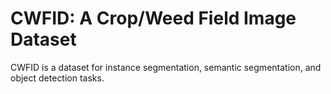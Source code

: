 # CWFID: A Crop/Weed Field Image Dataset

CWFID is a dataset for instance segmentation, semantic segmentation, and object detection tasks.